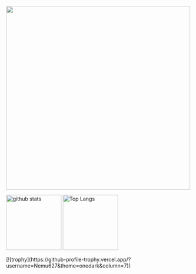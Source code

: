 <img src="https://github-widgetbox.vercel.app/api/profile?username=Nemu627&data=followers,repositories,stars,commits" width="500">  
<p align="left"> 
  <img alt="github stats" height="150px" src="https://github-readme-stats.vercel.app/api?username=Nemu627&show_icons=ture&bg_color=30,e96443,904e95&title_color=fff&text_color=fff" />
  <img alt="Top Langs" height="150px" src="https://github-readme-stats.vercel.app/api/top-langs/?username=Nemu627&layout=compact&show_icons=true&bg_color=30,e96443,904e95&title_color=fff&text_color=fff" />
</p>  
[![trophy](https://github-profile-trophy.vercel.app/?username=Nemu627&theme=onedark&column=7)]
